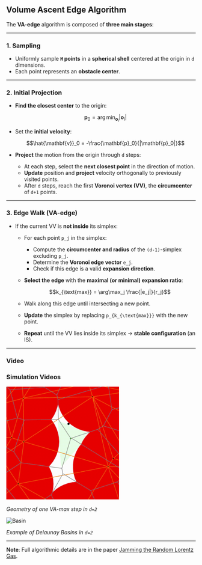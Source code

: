 ## **Volume Ascent Edge Algorithm**

The **VA-edge** algorithm is composed of **three main stages**:

---

### **1. Sampling**

* Uniformly sample **`M` points** in a **spherical shell** centered at the origin in `d` dimensions.
* Each point represents an **obstacle center**.

---

### **2. Initial Projection**

* **Find the closest center** to the origin:

  ```math
  \mathbf{p}_0 = \arg\min_{\mathbf{o}_i} |\mathbf{o}_i|
  ```
* Set the **initial velocity**:

  ```math
  \hat{\mathbf{v}}_0 = -\frac{\mathbf{p}_0}{|\mathbf{p}_0|}
  ```
* **Project** the motion from the origin through `d` steps:

  * At each step, select the **next closest point** in the direction of motion.
  * **Update** position and **project** velocity orthogonally to previously visited points.
  * After `d` steps, reach the first **Voronoi vertex (VV)**, the **circumcenter** of `d+1` points.

---

### **3. Edge Walk (VA-edge)**

* If the current VV is **not inside** its simplex:

  * For each point `p_j` in the simplex:

    * Compute the **circumcenter and radius** of the `(d-1)`-simplex excluding `p_j`.
    * Determine the **Voronoi edge vector** `e_j`.
    * Check if this edge is a valid **expansion direction**.
  * **Select the edge** with the **maximal (or minimal) expansion ratio**:

    ```math
    k_{\text{max}} = \arg\max_j \frac{|e_j|}{r_j}
    ```
  * Walk along this edge until intersecting a new point.
  * **Update** the simplex by replacing `p_{k_{\text{max}}}` with the new point.
  * **Repeat** until the VV lies inside its simplex → **stable configuration** (an IS).

---

### **Video**

### Simulation Videos
<img src="media/GradientDescentB.gif" width="300" alt="VA-max">

*Geometry of one VA-max step in `d=2`*

<img src="media/Basin.png" width="300" alt="Basin">

*Example of Delaunay Basins in `d=2`*

---

**Note**: Full algorithmic details are in the paper [Jamming the Random Lorentz Gas](https://arxiv.org/abs/2410.05784).
